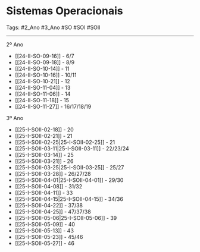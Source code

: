 # Sistemas Operacionais

Tags: #2_Ano #3_Ano #SO #SOI #SOII 

---

2º Ano
- [[24-II-SO-09-16]] - 6/7
- [[24-II-SO-09-18]] - 8/9
- [[24-II-SO-10-14]] - 11
- [[24-II-SO-10-16]] - 10/11
- [[24-II-SO-10-21]] - 12
- [[24-II-SO-11-04]] - 13
- [[24-II-SO-11-06]] - 14
- [[24-II-SO-11-18]] - 15
- [[24-II-SO-11-27]] - 16/17/18/19

3º Ano
- [[25-I-SOII-02-18]] - 20
- [[25-I-SOII-02-21]] - 21
- [[25-I-SOII-02-25|25-I-SOII-02-25]] - 21
- [[25-I-SOII-03-11|25-I-SOII-03-11]] - 22/23/24
- [[25-I-SOII-03-14]] - 25
- [[25-I-SOII-03-21]] - 26
- [[25-I-SOII-03-25|25-I-SOII-03-25]] - 25/27
- [[25-I-SOII-03-28]] - 26/27/28
- [[25-I-SOII-04-01|25-I-SOII-04-01]] - 29/30
- [[25-I-SOII-04-08]] - 31/32
- [[25-I-SOII-04-11]] - 33
- [[25-I-SOII-04-15|25-I-SOII-04-15]] - 34/36
- [[25-I-SOII-04-22]] - 37/38
- [[25-I-SOII-04-25]] - 47/37/38
- [[25-I-SOII-05-06|25-I-SOII-05-06]] - 39
- [[25-I-SOII-05-09]] - 40
- [[25-I-SOII-05-13]] - 43
- [[25-I-SOII-05-23]] - 45/46
- [[25-I-SOII-05-27]] - 46
